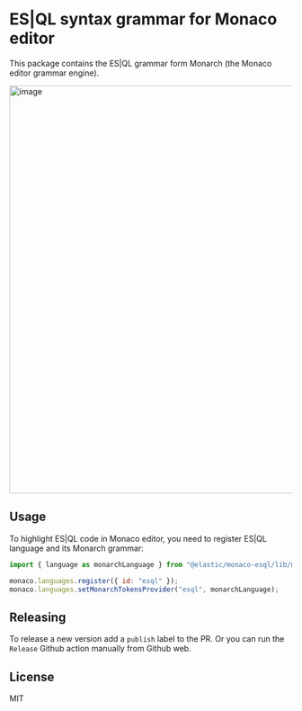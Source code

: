 # ES|QL syntax grammar for Monaco editor

This package contains the ES|QL grammar form Monarch (the Monaco editor
grammar engine).

<img width="725" alt="image" src="https://github.com/user-attachments/assets/a725841e-68d6-4765-aa29-54a3062e6a3e" />

## Usage

To highlight ES|QL code in Monaco editor, you need to register ES|QL language
and its Monarch grammar:

```js
import { language as monarchLanguage } from "@elastic/monaco-esql/lib/monarch-shared";

monaco.languages.register({ id: "esql" });
monaco.languages.setMonarchTokensProvider("esql", monarchLanguage);
```

## Releasing

To release a new version add a `publish` label to the PR.
Or you can run the `Release` Github action manually from Github web.

## License

MIT
